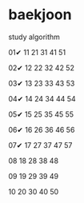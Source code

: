 # baekjoon
study algorithm

01✔ 11  21  31  41  51  

02✔ 12  22  32  42  52  

03✔ 13  23  33  43  53  

04✔ 14  24  34  44  54  

05✔ 15  25  35  45  55  

06✔ 16  26  36  46  56  

07✔ 17  27  37  47  57  

08  18  28  38  48  

09  19  29  39  49  

10  20  30  40  50  
